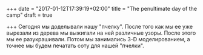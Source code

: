 +++
date = "2017-01-12T17:39:19+02:00"
title = "The penultimate day of the camp"
draft = true

+++
Cегодня мы доделывали нашу "пчелку". После того как мы ее уже вырезали из дерева мы выжигали на ней различные узоры. После этого мы ее разукрашивали. Потом мы занимались 3-D моделированием, а точнее мы будем печатать соту для нашей "пчелки".
